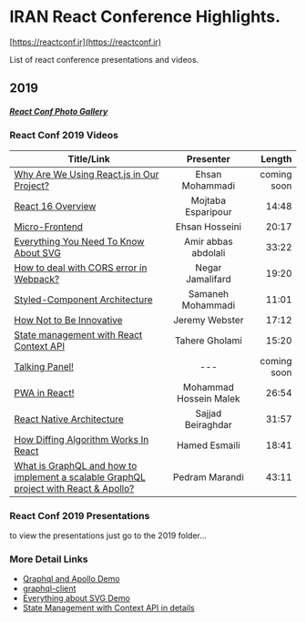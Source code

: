 # IRAN React Conference Highlights.
[https://reactconf.ir](https://reactconf.ir)

List of react conference presentations and videos.

## 2019
##### [React Conf Photo Gallery](https://photos.app.goo.gl/SepAfbXPQuYod5TQ9)

### React Conf 2019 Videos


| Title/Link        | Presenter  | Length |
| ------------- |:-------------:| -----:|
[Why Are We Using React.js in Our Project?](#) | Ehsan Mohammadi | coming soon
[React 16 Overview](https://youtu.be/P84C_Tj3Py0) | Mojtaba Esparipour | 14:48
[Micro-Frontend](https://www.youtube.com/watch?v=-X-BHKzPXh0&list=PL-VNqZFI5Nf-Nsj0rD3CWXGPkH-DI_0VY&index=5&t=0s) | Ehsan Hosseini | 20:17
[Everything You Need To Know About SVG](https://www.youtube.com/watch?v=lygfGsRkQZk&list=PL-VNqZFI5Nf-Nsj0rD3CWXGPkH-DI_0VY&index=7&t=0s) | Amir abbas abdolali | 33:22
[How to deal with CORS error in Webpack?](https://www.youtube.com/watch?v=JkDKQYiEdzM&list=PL-VNqZFI5Nf-Nsj0rD3CWXGPkH-DI_0VY&index=11&t=0s) | Negar Jamalifard | 19:20
[Styled-Component Architecture](https://www.youtube.com/watch?v=T0AMuGKB0AU&list=PL-VNqZFI5Nf-Nsj0rD3CWXGPkH-DI_0VY&index=10&t=0s) | Samaneh Mohammadi | 11:01
[How Not to Be Innovative](https://www.youtube.com/watch?v=sYV7t3TMOuw&list=PL-VNqZFI5Nf-Nsj0rD3CWXGPkH-DI_0VY&index=3&t=0s) | Jeremy Webster | 17:12
[State management with React Context API](https://www.youtube.com/watch?v=oJzNyvuf2QY&list=PL-VNqZFI5Nf-Nsj0rD3CWXGPkH-DI_0VY&index=8&t=0s) | Tahere Gholami | 15:20
[Talking Panel!](#) | ---  | coming soon
[PWA in React!](https://www.youtube.com/watch?v=MfO8-4e-8l0&list=PL-VNqZFI5Nf-Nsj0rD3CWXGPkH-DI_0VY&index=9&t=0s) | Mohammad Hossein Malek | 26:54
[React Native Architecture](https://www.youtube.com/watch?v=aDaLqjGn9G4&list=PL-VNqZFI5Nf-Nsj0rD3CWXGPkH-DI_0VY&index=13&t=0s) | Sajjad Beiraghdar |31:57
[How Diffing Algorithm Works In React](https://www.youtube.com/watch?v=IjFhL0hPZ0M&list=PL-VNqZFI5Nf-Nsj0rD3CWXGPkH-DI_0VY&index=12&t=0s) | Hamed Esmaili | 18:41
[What is GraphQL and how to implement a scalable GraphQL project with React & Apollo?](https://www.youtube.com/watch?v=KVGNQjKBSE4&list=PL-VNqZFI5Nf-Nsj0rD3CWXGPkH-DI_0VY&index=4&t=0s) | Pedram Marandi | 43:11


### React Conf 2019 Presentations
to view the presentations just go to the 2019 folder...

### More Detail Links
  * [Qraphql and Apollo Demo](https://react-conf.herokuapp.com/graphql)
  * [graphql-client](https://gitlab.com/pedrammarandi/reactconf-ir-graphql-client)
  * [Everything about SVG Demo](https://skillvid.com/slides/reactconf98/)
  * [State Management with Context API in details](https://medium.com/@tgholami/react-state-management-with-context-api-4dc72b3633a9)
